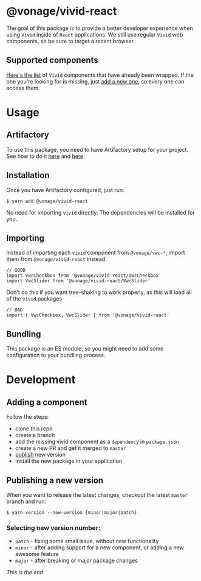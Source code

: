 # @vonage/vivid-react
The goal of this package is to provide a better developer experience when using `Vivid` inside of `React` applications. We still use regular `Vivid` web components, so be sure to target a recent browser.

## Supported components
[Here's the list](docs/SUPPORTED_COMPONENTS.md) of `Vivid` components that have already been wrapped. If the one you're looking for is missing, just [add a new one](#adding-a-component), so every one can access them. 

# Usage

## Artifactory
To use this package, you need to have Artifactory setup for your project. See how to do it [here](https://confluence.vonage.com/pages/viewpage.action?pageId=123601806) and [here](https://github.com/newvoicemedia/vonage-cli/blob/master/pipeline-guide/how-to/NODEJS-NPM-DEVELOPMENT.md). 

## Installation
Once you have Artifactory configured, just run:
```
$ yarn add @vonage/vivid-react
```
No need for importing `vivid` directly. The dependencies will be installed for you.
 
## Importing
Instead of importing each `vivid` component from `@vonage/vwc-*`, import them from `@vonage/vivid-react` instead. 
```
// GOOD
import VwcCheckbox from '@vonage/vivid-react/VwcCheckbox'
import VwcSlider from '@vonage/vivid-react/VwcSlider'
```

Don't do this if you want tree-shaking to work properly, as this will load all of the `vivid` packages
```
// BAD
import { VwcCheckbox, VwcSlider } from '@vonage/vivid-react'
```

## Bundling
This package is an ES module, so you might need to add some configuration to your bundling process. 

# Development

## Adding a component 
Follow the steps:
* clone this repo
* create a branch
* add the missing vivid component as a `dependency` in `package.json`
* create a new PR and get it merged to `master`
* [publish](#publishing-a-new-version) new version
* install the new package in your application

## Publishing a new version
When you want to release the latest changes, checkout the latest `master` branch and run:

```
$ yarn version --new-version {minor|major|patch}
```

### Selecting new version number:
- `patch` - fixing some small issue, without new functionality
- `minor` - after adding support for a new component, or adding a new awesome feature
- `major` - after breaking or major package changes

*This is the end*
